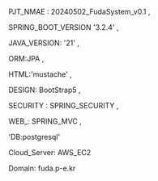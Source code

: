 PJT_NMAE : 20240502_FudaSystem_v0.1 ,

SPRING_BOOT_VERSION '3.2.4' ,

JAVA_VERSION: '21' ,

ORM:JPA ,

HTML:'mustache' ,

DESIGN: BootStrap5 ,

SECURITY : SPRING_SECURITY ,

WEB_: SPRING_MVC ,

'DB:postgresql'

Cloud_Server: AWS_EC2

Domain: fuda.p-e.kr
